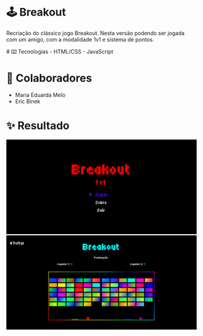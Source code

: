 # 🕹️ Breakout
<p>
  Recriação do clássico jogo Breakout. Nesta versão podendo ser jogada com um amigo, com a modalidade 1v1 e sistema de pontos.
</p>
# ⌨️ Tecnologias
- HTML/CSS
- JavaScript

# 👥 Colaboradores
- Maria Eduarda Melo
- Eric Binek

# ✨ Resultado
<img src="assets/result/01.png">
<img src="assets/result/02.png">
